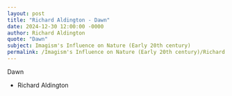 ```yaml
---
layout: post
title: "Richard Aldington - Dawn"
date: 2024-12-30 12:00:00 -0000
author: Richard Aldington
quote: "Dawn"
subject: Imagism's Influence on Nature (Early 20th century)
permalink: /Imagism's Influence on Nature (Early 20th century)/Richard Aldington/Richard Aldington - Dawn
---
```


Dawn

- Richard Aldington
